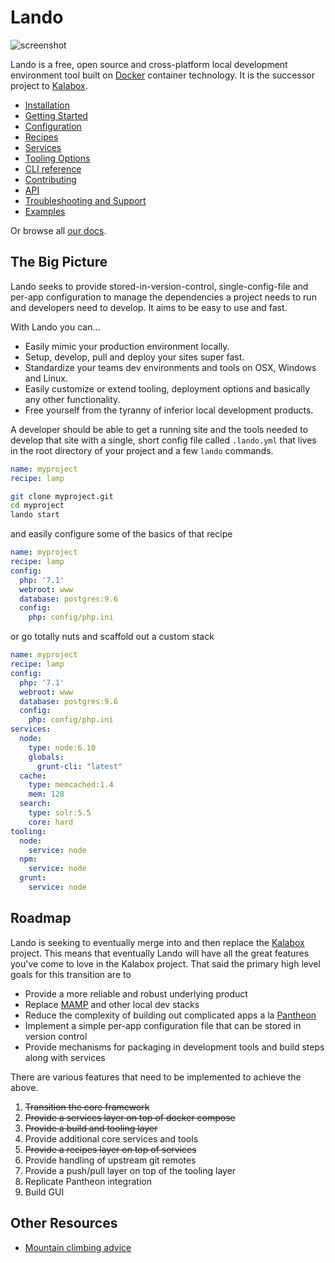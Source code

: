 Lando
=====

![screenshot](https://docs.lndo.io/images/lando-screenshot.png)

Lando is a free, open source and cross-platform local development environment tool built on [Docker](http://docker.com) container technology. It is the successor project to [Kalabox](http://kalabox.io).

*   [Installation](http://docs.lndo.io/installation/installing.html)
*   [Getting Started](http://docs.lndo.io/tutorials/basics.html)
*   [Configuration](http://docs.lndo.io/config/lando.html)
*   [Recipes](http://docs.lndo.io/config/services.html)
*   [Services](http://docs.lndo.io/config/services.html)
*   [Tooling Options](http://docs.lndo.io/config/tooling.html)
*   [CLI reference](http://docs.lndo.io/cli/usage.html)
*   [Contributing](http://docs.lndo.io/dev/contributing.html)
*   [API](http://docs.lndo.io/dev/lando.html)
*   [Troubleshooting and Support](http://docs.lndo.io/troubleshooting/logs.html)
*   [Examples](https://github.com/kalabox/lando/tree/master/examples)

Or browse all [our docs](http://docs.lndo.io).

The Big Picture
---------------

Lando seeks to provide stored-in-version-control, single-config-file and per-app configuration to manage the dependencies a project needs to run and developers need to develop. It aims to be easy to use and fast.

With Lando you can...

*   Easily mimic your production environment locally.
*   Setup, develop, pull and deploy your sites super fast.
*   Standardize your teams dev environments and tools on OSX, Windows and Linux.
*   Easily customize or extend tooling, deployment options and basically any other functionality.
*   Free yourself from the tyranny of inferior local development products.

A developer should be able to get a running site and the tools needed to develop that site with a single, short config file called `.lando.yml` that lives in the root directory of your project and a few `lando` commands.

```yml
name: myproject
recipe: lamp
```

```bash
git clone myproject.git
cd myproject
lando start
```

and easily configure some of the basics of that recipe

```yml
name: myproject
recipe: lamp
config:
  php: '7.1'
  webroot: www
  database: postgres:9.6
  config:
    php: config/php.ini
```

or go totally nuts and scaffold out a custom stack

```yml
name: myproject
recipe: lamp
config:
  php: '7.1'
  webroot: www
  database: postgres:9.6
  config:
    php: config/php.ini
services:
  node:
    type: node:6.10
    globals:
      grunt-cli: "latest"
  cache:
    type: memcached:1.4
    mem: 128
  search:
    type: solr:5.5
    core: hard
tooling:
  node:
    service: node
  npm:
    service: node
  grunt:
    service: node
```

Roadmap
-------

Lando is seeking to eventually merge into and then replace the [Kalabox](http://kalabox.io) project. This means that eventually Lando will have all the great features you've come to love in the Kalabox project. That said the primary high level goals for this transition are to

*   Provide a more reliable and robust underlying product
*   Replace [MAMP](http://mamp.info) and other local dev stacks
*   Reduce the complexity of building out complicated apps a la [Pantheon](http://pantheon.io)
*   Implement a simple per-app configuration file that can be stored in version control
*   Provide mechanisms for packaging in development tools and build steps along with services

There are various features that need to be implemented to achieve the above.

1.  ~~Transition the core framework~~
2.  ~~Provide a services layer on top of docker compose~~
3.  ~~Provide a build and tooling layer~~
4.  Provide additional core services and tools
5.  ~~Provide a recipes layer on top of services~~
6.  Provide handling of upstream git remotes
7.  Provide a push/pull layer on top of the tooling layer
8.  Replicate Pantheon integration
9.  Build GUI

Other Resources
---------------

*   [Mountain climbing advice](https://www.youtube.com/watch?v=tkBVDh7my9Q)

